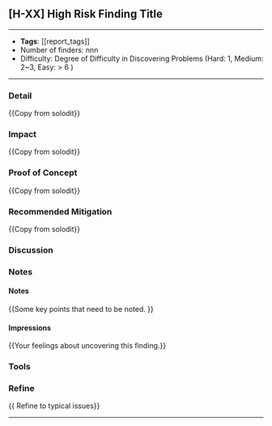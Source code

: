 
## [H-XX] High Risk Finding Title

----
- **Tags**:  [[report_tags]]
- Number of finders: nnn
- Difficulty: Degree of Difficulty in Discovering Problems (Hard: 1, Medium: 2~3, Easy: > 6 )
---
### Detail

{{Copy from solodit}}
### Impact

{{Copy from solodit}}
### Proof of Concept

{{Copy from solodit}}
### Recommended Mitigation

{{Copy from solodit}}

### Discussion


### Notes

#### Notes 
{{Some key points that need to be noted. }}
#### Impressions
{{Your feelings about uncovering this finding.}}

### Tools
### Refine

{{ Refine to typical issues}}

---